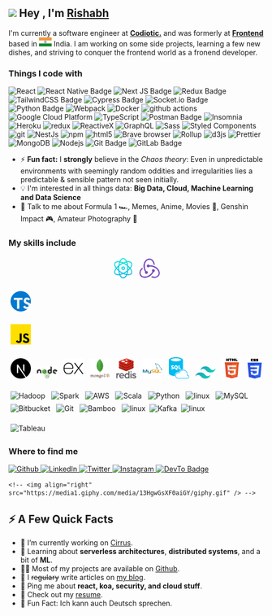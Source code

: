 <h2><img src="https://emojis.slackmojis.com/emojis/images/1531849430/4246/blob-sunglasses.gif?1531849430" width="30"/> Hey , I'm <a href="https://rishabh.me/">Rishabh</a></h2>
<p>I'm currently a software engineer at <strong><a href="https://www.codiotic.com/">Codiotic.</a></strong> and was formerly at <strong><a href="https://www.codiotic.com">Frontend</a></strong> based in <img height="18px" width="25px" src='./flag-icon.png' alt='india-flag'> India. I am working on some side projects, learning a few new dishes, and striving to conquer the frontend world as a fronend developer.</p>

<h3>Things I code with</h3>

  <p>
    <img alt="React" src="https://img.shields.io/badge/-React-45b8d8?style=flat-square&logo=react&logoColor=white" />
    <img src="https://img.shields.io/badge/react_native-%2320232a.svg?style=flat-square&logo=react&logoColor=%2361DAFB"
      alt="React Native Badge">
    <img alt="Next JS Badge"
      src="https://img.shields.io/badge/Next-black?style=flat-square&logo=next.js&logoColor=white" />
    <img alt="Redux Badge"
      src="https://img.shields.io/badge/redux-%23593d88.svg?style=flat-square&logo=redux&logoColor=white" />
    <img
      src="https://img.shields.io/badge/tailwindcss-%2338B2AC.svg?style=flat-square&logo=tailwind-css&logoColor=white"
      alt="TailwindCSS Badge">
    <img src="https://img.shields.io/badge/-cypress-%23E5E5E5?style=flat-square&logo=cypress&logoColor=058a5e"
      alt="Cypress Badge">
    <img src="https://img.shields.io/badge/Socket.io-black?style=flat-square&logo=socket.io&badgeColor=010101"
      alt="Socket.io Badge">
    <img src="https://img.shields.io/badge/python-3670A0?style=flat-square&logo=python&logoColor=ffdd54"
      alt="Python Badge">
    <img alt="Webpack"
      src="https://img.shields.io/badge/-Webpack-8DD6F9?style=flat-square&logo=webpack&logoColor=white" />
    <img alt="Docker" src="https://img.shields.io/badge/-Docker-46a2f1?style=flat-square&logo=docker&logoColor=white" />
    <img alt="github actions"
      src="https://img.shields.io/badge/-Github_Actions-2088FF?style=flat-square&logo=github-actions&logoColor=white" />
    <img alt="Google Cloud Platform"
      src="https://img.shields.io/badge/-Google_Cloud_Platform-1a73e8?style=flat-square&logo=google-cloud&logoColor=white" />
    <img alt="TypeScript"
      src="https://img.shields.io/badge/-TypeScript-007ACC?style=flat-square&logo=typescript&logoColor=white" />
    <img src="https://img.shields.io/badge/Postman-FF6C37?style=flat-square&logo=postman&logoColor=white"
      alt="Postman Badge">
    <img alt="Insomnia"
      src="https://img.shields.io/badge/-Insomnia-5849BE?style=flat-square&logo=insomnia&logoColor=white" />
    <img alt="Heroku" src="https://img.shields.io/badge/-Heroku-430098?style=flat-square&logo=heroku&logoColor=white" />
    <img alt="redux" src="https://img.shields.io/badge/-Redux-764ABC?style=flat-square&logo=redux&logoColor=white" />
    <img alt="ReactiveX"
      src="https://img.shields.io/badge/-RxJs-B7178C?style=flat-square&logo=reactivex&logoColor=white" />
    <img alt="GraphQL"
      src="https://img.shields.io/badge/-GraphQL-E10098?style=flat-square&logo=graphql&logoColor=white" />
    <img alt="Sass" src="https://img.shields.io/badge/-Sass-CC6699?style=flat-square&logo=sass&logoColor=white" />
    <img alt="Styled Components"
      src="https://img.shields.io/badge/-Styled_Components-db7092?style=flat-square&logo=styled-components&logoColor=white" />
    <img alt="git" src="https://img.shields.io/badge/-Git-F05032?style=flat-square&logo=git&logoColor=white" />
    <img alt="NestJs" src="https://img.shields.io/badge/-NestJs-ea2845?style=flat-square&logo=nestjs&logoColor=white" />
    <img alt="npm" src="https://img.shields.io/badge/-NPM-CB3837?style=flat-square&logo=npm&logoColor=white" />
    <img alt="html5" src="https://img.shields.io/badge/-HTML5-E34F26?style=flat-square&logo=html5&logoColor=white" />
    <img alt="Brave browser"
      src="https://img.shields.io/badge/-Brave_Browser-FB542B?style=flat-square&logo=brave&logoColor=white" />
    <img alt="Rollup"
      src="https://img.shields.io/badge/-Rollup-EC4A3F?style=flat-square&logo=rollup.js&logoColor=white" />
    <img alt="d3js" src="https://img.shields.io/badge/-D3.js-F9A03C?style=flat-square&logo=d3.js&logoColor=white" />
    <img alt="Prettier"
      src="https://img.shields.io/badge/-Prettier-F7B93E?style=flat-square&logo=prettier&logoColor=white" />
    <img alt="MongoDB"
      src="https://img.shields.io/badge/-MongoDB-13aa52?style=flat-square&logo=mongodb&logoColor=white" />
    <img alt="Nodejs"
      src="https://img.shields.io/badge/-Nodejs-43853d?style=flat-square&logo=Node.js&logoColor=white" />
    <img src="https://img.shields.io/badge/git-%23F05033.svg?style=flat-square&logo=git&logoColor=white"
      alt="Git Badge">
    <img src="https://img.shields.io/badge/gitlab-%23181717.svg?style=flat-square&logo=gitlab&logoColor=white"
      alt="GitLab Badge">
  </p>



  
  - ⚡ **Fun fact:** I **strongly** believe in the *Chaos theory*: Even in unpredictable environments with seemingly
  random oddities and irregularities lies a predictable & sensible pattern not seen initially.
  - :bulb: I'm interested in all things data: **Big Data, Cloud, Machine Learning and Data Science**
  - 💬 Talk to me about Formula 1 :racing_car:, Memes, Anime, Movies 🎥, Genshin Impact 🎮, Amateur Photography 📸

  ### My skills include

  <p align="center">

 <img title="React js" alt="React js" src="./reactjs.png" width="40" style="vertical-align:down; margin:4px" />

<img title="Redux" alt="Redux" src="./redux-original.svg" width="40" style="vertical-align:down; margin:4px" />

<img title="TypeScript" alt="TypeScript" src="./typescript.png" width="40"
      style="vertical-align:down; margin:4px" />

<img title="javascript" alt="Javascript" src="./javascript.png" width="40"
      style="vertical-align:down; margin:4px" />

<img title="Next js" alt="Next js" src="./next-js.svg" width="40" style="vertical-align:down; margin:4px" />
<img title="Nodejs" alt="Nodejs" src="./images/nodejs.svg" width="40" style="vertical-align:down; margin:4px" />
<img title="Expressjs" alt="Expressjs" src="./images/express.svg" width="40"
      style="vertical-align:down; margin:4px" />
<img title="Mongodb" alt="Mongodb" src="./images/mongodb.svg" width="40" style="vertical-align:down; margin:4px" />
<img title="Redis" alt="Redis" src="./images/redis.svg" width="40" style="vertical-align:down; margin:4px" />
<img title="MySql" alt="MySql" src="./images/mysql.svg" width="40" style="vertical-align:down; margin:4px" />
<img title="SQL" alt="SQL" src="./images/sql.svg" width="40" style="vertical-align:down; margin:4px" />
<img title="Tailwind" alt="Tailwind" src="./tailwind-css.svg" width="40" style="vertical-align:down; margin:4px" />
<img title="Html5" alt="Html5" src="./html5.svg" width="40" style="vertical-align:down; margin:4px" />
<img title="css" alt="css" src="./css-3.svg" width="28" style="vertical-align:down; margin:4px" />


<img title="Hadoop" alt="Hadoop"
      src="https://raw.githubusercontent.com/Thomas-George-T/Thomas-George-T/master/assets/hadoop.svg" width="70"
      height="40" style="vertical-align:down; margin:4px" />
<img title="Spark" alt="Spark"
      src="https://raw.githubusercontent.com/Thomas-George-T/Thomas-George-T/master/assets/apache_spark.svg" width="80"
      height="50" style="vertical-align:down; margin:4px" />
<img title="AWS" alt="AWS"
      src="https://raw.githubusercontent.com/Thomas-George-T/Thomas-George-T/master/assets/aws.svg" width="60"
      height="40" style="vertical-align:down; margin:4px" />
<img title="Scala" alt="Scala"
      src="https://raw.githubusercontent.com/Thomas-George-T/Thomas-George-T/master/assets/scala.svg" width="40"
      height="40" style="vertical-align:down; margin:4px" />
<img title="Python" alt="Python"
      src="https://raw.githubusercontent.com/Thomas-George-T/Thomas-George-T/master/assets/python.svg" width="40"
      height="40" style="vertical-align:down; margin:4px" />
<img title="R" alt="linux"
      src="https://raw.githubusercontent.com/Thomas-George-T/Thomas-George-T/master/assets/r-lang.svg" width="55"
      style="vertical-align:down; margin:4px" />
<img title="MySQL" alt="MySQL"
      src="https://raw.githubusercontent.com/Thomas-George-T/Thomas-George-T/master/assets/mysql.svg" width="40"
      height="40" style="vertical-align:down; margin:4px" />
<img title="Bitbucket" alt="Bitbucket"
      src="https://raw.githubusercontent.com/Thomas-George-T/Thomas-George-T/master/assets/bitbucket.svg" height="40"
      style="vertical-align:down; margin:4px" />
<img title="Git" alt="Git"
      src="https://raw.githubusercontent.com/Thomas-George-T/Thomas-George-T/master/assets/git.svg" width="70"
      height="40" style="vertical-align:down; margin:4px" />
<img title="Bamboo" alt="Bamboo"
      src="https://raw.githubusercontent.com/Thomas-George-T/Thomas-George-T/master/assets/bamboo.svg" width="40"
      height="40" style="vertical-align:down; margin:4px" />
<img title="jira" alt="linux"
      src="https://raw.githubusercontent.com/Thomas-George-T/Thomas-George-T/master/assets/jira.svg" width="40"
      style="vertical-align:down; margin:4px" />
<img title="Kafka" alt="Kafka"
      src="https://raw.githubusercontent.com/Thomas-George-T/Thomas-George-T/master/assets/kafka.svg" width="105"
      height="40" />
<img title="linux" alt="linux"
      src="https://raw.githubusercontent.com/Thomas-George-T/Thomas-George-T/master/assets/linux-tux.svg" width="40"
      style="vertical-align:down; margin:4px" />
    
<img title="Tableau" alt="Tableau"
      src="https://raw.githubusercontent.com/Thomas-George-T/Thomas-George-T/master/assets/tableau.svg" width="200"
      style="vertical-align:down; margin:4px" />
  </p>


 


 <!-- <img align="right" src="https://media1.giphy.com/media/13HgwGsXF0aiGY/giphy.gif" /> -->

   <h3>Where to find me</h3>
  <p>
    <a href="https://github.com/Rishabh157" target="_blank">
      <img alt="Github"
        src="https://img.shields.io/badge/GitHub-%2312100E.svg?&style=for-the-badge&logo=Github&logoColor=white" />
    </a>
    <a href="https://www.linkedin.com/in/rishabh-gour-3b0861221/" target="_blank">
      <img alt="LinkedIn"
        src="https://img.shields.io/badge/linkedin-%230077B5.svg?&style=for-the-badge&logo=linkedin&logoColor=white" />
    </a>
    <a href="https://x.com/Rishabhgour157" target="_blank">
      <img alt="Twitter"
        src="https://img.shields.io/badge/twitter-%231DA1F2.svg?&style=for-the-badge&logo=twitter&logoColor=white" />
    </a>
    <a href="https://www.instagram.com/rishabh._.30/" target="_blank">
      <img alt="Instagram"
        src="https://img.shields.io/badge/Instagram-%23E4405F.svg?style=for-the-badge&logo=Instagram&logoColor=white" />
    </a>
    <a href="mailto:rishabhgour157@gmail.com" target="_blank">
      <img alt="DevTo Badge"
        src="https://img.shields.io/badge/Gmail-D14836?style=for-the-badge&logo=gmail&logoColor=white">
    </a>
  </p>

    <!-- <img align="right" src="https://media1.giphy.com/media/13HgwGsXF0aiGY/giphy.gif" /> -->
  <h2>⚡️ A Few Quick Facts</h2>
  <ul>
    <li>🔭 I’m currently working on <a href="https://github.com/Spiderpig86/Cirrus">Cirrus</a>.</li>
    <li>🧐 Learning about <strong>serverless architectures</strong>, <strong>distributed systems</strong>, and a bit of
      <strong>ML</strong>.
    </li>
    <li>👨‍💻 Most of my projects are available on <a href="https://github.com/Spiderpig86">Github</a>.</li>
    <li>📝 I <del>regulary</del> write articles on <a href="https://blog.stanleylim.me">my blog</a>.</li>
    <li>💬 Ping me about <strong>react, koa, security, and cloud stuff</strong>.</li>
    <li>📙 Check out my <a href="https://www.stanleylim.me/resume/resume.pdf">resume</a>.</li>
    <li>🎉 Fun Fact: Ich kann auch Deutsch sprechen.</li>
  </ul>

